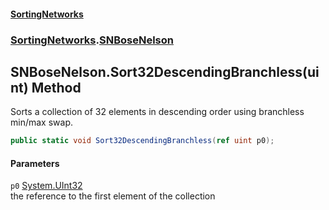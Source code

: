 #### [SortingNetworks](./index.md 'index')
### [SortingNetworks](./SortingNetworks.md 'SortingNetworks').[SNBoseNelson](./SortingNetworks-SNBoseNelson.md 'SortingNetworks.SNBoseNelson')
## SNBoseNelson.Sort32DescendingBranchless(uint) Method
Sorts a collection of 32 elements in descending order using branchless min/max swap.  
```csharp
public static void Sort32DescendingBranchless(ref uint p0);
```
#### Parameters
<a name='SortingNetworks-SNBoseNelson-Sort32DescendingBranchless(uint)-p0'></a>
`p0` [System.UInt32](https://docs.microsoft.com/en-us/dotnet/api/System.UInt32 'System.UInt32')  
the reference to the first element of the collection  
  
